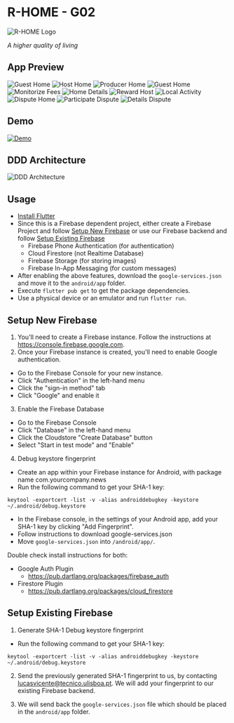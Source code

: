 # R-HOME - G02

![R-HOME Logo](screenshots/rhome-logo.svg "R-HOME Logo")

_A higher quality of living_

## App Preview

![Guest Home](screenshots/guest-home.png "Guest Home")
![Host Home](screenshots/host-home.png "Host Home")
![Producer Home](screenshots/producer-home.png "Producer Home")
![Guest Home](screenshots/guest-home-filled.png "Guest Home")
![Monitorize Fees](screenshots/monitorize-fees.png "Monitorize Fees")
![Home Details](screenshots/home-details.png "Home Details")
![Reward Host](screenshots/reward-host.png "Reward Host")
![Local Activity](screenshots/local-activity.png "Local Activity")
![Dispute Home](screenshots/dispute-home.png "Dispute Home")
![Participate Dispute](screenshots/participate-disputes.png "Participate Dispute")
![Details Dispute](screenshots/details-disputes.png "Details Dispute")

## Demo

[![Demo](screenshots/thumbnail.jpg)](https://drive.google.com/file/d/17cdk404G11T7XEnBST-gLjoYpuNHBik9/view?usp=sharing)

## DDD Architecture

![DDD Architecture](screenshots/ddd-architecture.svg "DDD Architecture")

## Usage

* [Install Flutter](https://flutter.dev/docs/get-started/install)
* Since this is a Firebase dependent project, either create a Firebase Project and follow [Setup New Firebase](#setup-new-firebase) or use our Firebase backend and follow [Setup Existing Firebase](#setup-existing-firebase)
  * Firebase Phone Authentication (for authentication)
  * Cloud Firestore (not Realtime Database)
  * Firebase Storage (for storing images)
  * Firebase In-App Messaging (for custom messages)
* After enabling the above features, download the `google-services.json` and move it to the `android/app` folder.
* Execute `flutter pub get` to get the package dependencies.
* Use a physical device or an emulator and run `flutter run`.

## Setup New Firebase

1. You'll need to create a Firebase instance. Follow the instructions at https://console.firebase.google.com.
2. Once your Firebase instance is created, you'll need to enable Google authentication.

* Go to the Firebase Console for your new instance.
* Click "Authentication" in the left-hand menu
* Click the "sign-in method" tab
* Click "Google" and enable it

3. Enable the Firebase Database
* Go to the Firebase Console
* Click "Database" in the left-hand menu
* Click the Cloudstore "Create Database" button
* Select "Start in test mode" and "Enable"

4. Debug keystore fingerprint

* Create an app within your Firebase instance for Android, with package name com.yourcompany.news
* Run the following command to get your SHA-1 key:

```
keytool -exportcert -list -v -alias androiddebugkey -keystore ~/.android/debug.keystore
```

* In the Firebase console, in the settings of your Android app, add your SHA-1 key by clicking "Add Fingerprint".
* Follow instructions to download google-services.json
* Move `google-services.json` into `/android/app/`.

Double check install instructions for both:
   - Google Auth Plugin
     - https://pub.dartlang.org/packages/firebase_auth
   - Firestore Plugin
     -  https://pub.dartlang.org/packages/cloud_firestore


## Setup Existing Firebase

1. Generate SHA-1 Debug keystore fingerprint

* Run the following command to get your SHA-1 key:

```
keytool -exportcert -list -v -alias androiddebugkey -keystore ~/.android/debug.keystore
```

2. Send the previously generated SHA-1 fingerprint to us, by contacting <lucasvicente@tecnico.ulisboa.pt>. We will add your fingerprint to our existing Firebase backend. 

3. We will send back the `google-services.json` file which should be placed in the `android/app` folder.